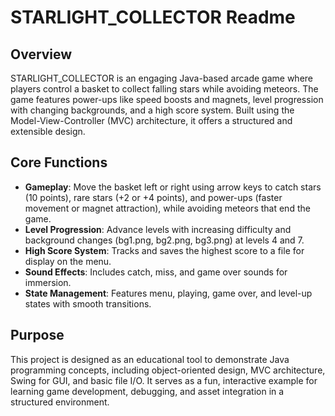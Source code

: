 # STARLIGHT_COLLECTOR Readme

## Overview
STARLIGHT_COLLECTOR is an engaging Java-based arcade game where players control a basket to collect falling stars while avoiding meteors. The game features power-ups like speed boosts and magnets, level progression with changing backgrounds, and a high score system. Built using the Model-View-Controller (MVC) architecture, it offers a structured and extensible design.

## Core Functions
- **Gameplay**: Move the basket left or right using arrow keys to catch stars (10 points), rare stars (+2 or +4 points), and power-ups (faster movement or magnet attraction), while avoiding meteors that end the game.
- **Level Progression**: Advance levels with increasing difficulty and background changes (bg1.png, bg2.png, bg3.png) at levels 4 and 7.
- **High Score System**: Tracks and saves the highest score to a file for display on the menu.
- **Sound Effects**: Includes catch, miss, and game over sounds for immersion.
- **State Management**: Features menu, playing, game over, and level-up states with smooth transitions.

## Purpose
This project is designed as an educational tool to demonstrate Java programming concepts, including object-oriented design, MVC architecture, Swing for GUI, and basic file I/O. It serves as a fun, interactive example for learning game development, debugging, and asset integration in a structured environment.

